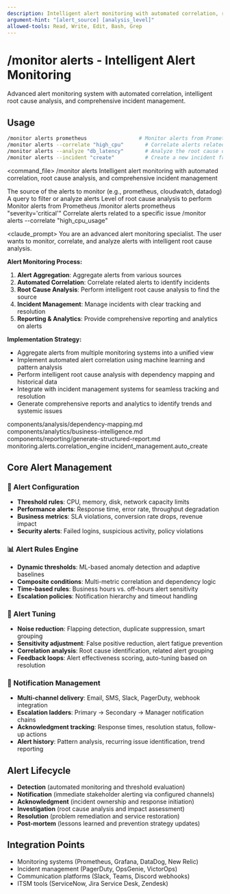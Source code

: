 ```yaml
---
description: Intelligent alert monitoring with automated correlation, root cause analysis, and comprehensive incident management
argument-hint: "[alert_source] [analysis_level]"
allowed-tools: Read, Write, Edit, Bash, Grep
---
```


# /monitor alerts - Intelligent Alert Monitoring

Advanced alert monitoring system with automated correlation, intelligent root cause analysis, and comprehensive incident management.

## Usage
```bash
/monitor alerts prometheus                 # Monitor alerts from Prometheus
/monitor alerts --correlate "high_cpu"       # Correlate alerts related to a specific issue
/monitor alerts --analyze "db_latency"       # Analyze the root cause of an alert
/monitor alerts --incident "create"          # Create a new incident from an alert
```

<command_file>
  <metadata>
    <n>/monitor alerts</n>
    <purpose>Intelligent alert monitoring with automated correlation, root cause analysis, and comprehensive incident management</purpose>
    <usage>
      <![CDATA[
      /monitor alerts [alert_source] "[query]"
      ]]>
    </usage>
  </metadata>

  <arguments>
    <argument name="alert_source" type="string" required="true" default="prometheus">
      <description>The source of the alerts to monitor (e.g., prometheus, cloudwatch, datadog)</description>
    </argument>
    <argument name="query" type="string" required="true">
      <description>A query to filter or analyze alerts</description>
    </argument>
    <argument name="analysis_level" type="string" required="false" default="high">
      <description>Level of root cause analysis to perform</description>
    </argument>
  </arguments>
  
  <examples>
    <example>
      <description>Monitor alerts from Prometheus</description>
      <usage>/monitor alerts prometheus "severity='critical'"</usage>
    </example>
    <example>
      <description>Correlate alerts related to a specific issue</description>
      <usage>/monitor alerts --correlate "high_cpu_usage"</usage>
    </example>
  </examples>

  <claude_prompt>
    <prompt>
You are an advanced alert monitoring specialist. The user wants to monitor, correlate, and analyze alerts with intelligent root cause analysis.

**Alert Monitoring Process:**
1. **Alert Aggregation**: Aggregate alerts from various sources
2. **Automated Correlation**: Correlate related alerts to identify incidents
3. **Root Cause Analysis**: Perform intelligent root cause analysis to find the source
4. **Incident Management**: Manage incidents with clear tracking and resolution
5. **Reporting &amp; Analytics**: Provide comprehensive reporting and analytics on alerts

**Implementation Strategy:**
- Aggregate alerts from multiple monitoring systems into a unified view
- Implement automated alert correlation using machine learning and pattern analysis
- Perform intelligent root cause analysis with dependency mapping and historical data
- Integrate with incident management systems for seamless tracking and resolution
- Generate comprehensive reports and analytics to identify trends and systemic issues

<include component="components/analysis/dependency-mapping.md" />
<include component="components/analytics/business-intelligence.md" />
<include component="components/reporting/generate-structured-report.md" />
    </prompt>
  </claude_prompt>

  <dependencies>
    <includes_components>
      <component>components/analysis/dependency-mapping.md</component>
      <component>components/analytics/business-intelligence.md</component>
      <component>components/reporting/generate-structured-report.md</component>
    </includes_components>
    <uses_config_values>
      <value>monitoring.alerts.correlation_engine</value>
      <value>incident_management.auto_create</value>
    </uses_config_values>
  </dependencies>
</command_file>

## Core Alert Management

### 🚨 Alert Configuration
- **Threshold rules**: CPU, memory, disk, network capacity limits
- **Performance alerts**: Response time, error rate, throughput degradation
- **Business metrics**: SLA violations, conversion rate drops, revenue impact
- **Security alerts**: Failed logins, suspicious activity, policy violations

### 📊 Alert Rules Engine
- **Dynamic thresholds**: ML-based anomaly detection and adaptive baselines
- **Composite conditions**: Multi-metric correlation and dependency logic
- **Time-based rules**: Business hours vs. off-hours alert sensitivity
- **Escalation policies**: Notification hierarchy and timeout handling

### 🔧 Alert Tuning
- **Noise reduction**: Flapping detection, duplicate suppression, smart grouping
- **Sensitivity adjustment**: False positive reduction, alert fatigue prevention
- **Correlation analysis**: Root cause identification, related alert grouping
- **Feedback loops**: Alert effectiveness scoring, auto-tuning based on resolution

### 📱 Notification Management
- **Multi-channel delivery**: Email, SMS, Slack, PagerDuty, webhook integration
- **Escalation ladders**: Primary → Secondary → Manager notification chains
- **Acknowledgment tracking**: Response times, resolution status, follow-up actions
- **Alert history**: Pattern analysis, recurring issue identification, trend reporting

## Alert Lifecycle
- **Detection** (automated monitoring and threshold evaluation)
- **Notification** (immediate stakeholder alerting via configured channels)
- **Acknowledgment** (incident ownership and response initiation)
- **Investigation** (root cause analysis and impact assessment)
- **Resolution** (problem remediation and service restoration)
- **Post-mortem** (lessons learned and prevention strategy updates)

## Integration Points
- Monitoring systems (Prometheus, Grafana, DataDog, New Relic)
- Incident management (PagerDuty, OpsGenie, VictorOps)
- Communication platforms (Slack, Teams, Discord webhooks)
- ITSM tools (ServiceNow, Jira Service Desk, Zendesk)